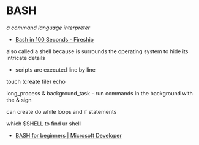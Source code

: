 # BASH

_a command language interpreter_

- [Bash in 100 Seconds - Fireship](https://www.youtube.com/watch?v=I4EWvMFj37g)

also called a shell because is surrounds the operating system to hide its intricate details

- scripts are executed line by line

touch (create file) echo

long_process & background_task - run commands in the background with the & sign

can create do while loops and if statements

which $SHELL to find ur shell

- [BASH for beginners | Microsoft Developer](https://www.youtube.com/playlist?list=PLlrxD0HtieHh9ZhrnEbZKhzk0cetzuX7l)
